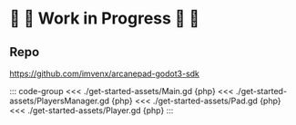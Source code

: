 # 🚧 👷 Work in Progress 👷 🚧
##

<YoutubeEmbed video-id="-Qz9MFCGoYE" />

## Repo

https://github.com/imvenx/arcanepad-godot3-sdk

::: code-group
<<< ./get-started-assets/Main.gd {php}
<<< ./get-started-assets/PlayersManager.gd {php}
<<< ./get-started-assets/Pad.gd {php}
<<< ./get-started-assets/Player.gd {php}
:::

